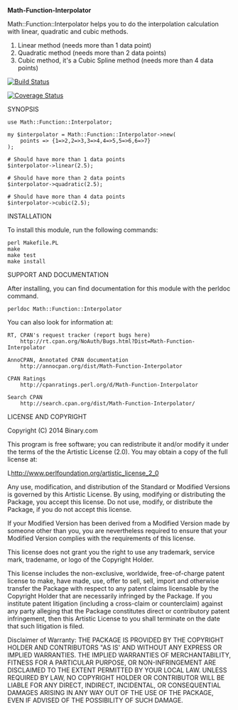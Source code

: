 **Math-Function-Interpolator**

Math::Function::Interpolator helps you to do the interpolation calculation with linear, quadratic and cubic methods.

1. Linear method (needs more than 1 data point)
1. Quadratic method (needs more than 2 data points)
1. Cubic method, it's a Cubic Spline method (needs more than 4 data points)


[![Build Status](https://travis-ci.org/binary-com/perl-Math-Function-Interpolator.svg?branch=master)](https://travis-ci.org/binary-com/perl-Math-Function-Interpolator)

[![Coverage Status](https://coveralls.io/repos/shardiwal/perl-Math-Function-Interpolator/badge.png)](https://coveralls.io/r/shardiwal/perl-Math-Function-Interpolator)

SYNOPSIS

    use Math::Function::Interpolator;

    my $interpolator = Math::Function::Interpolator->new(
        points => {1=>2,2=>3,3=>4,4=>5,5=>6,6=>7}
    );

    # Should have more than 1 data points
    $interpolator->linear(2.5);

    # Should have more than 2 data points
    $interpolator->quadratic(2.5);

    # Should have more than 4 data points
    $interpolator->cubic(2.5);


INSTALLATION

To install this module, run the following commands:

	perl Makefile.PL
	make
	make test
	make install

SUPPORT AND DOCUMENTATION

After installing, you can find documentation for this module with the
perldoc command.

    perldoc Math::Function::Interpolator

You can also look for information at:

    RT, CPAN's request tracker (report bugs here)
        http://rt.cpan.org/NoAuth/Bugs.html?Dist=Math-Function-Interpolator

    AnnoCPAN, Annotated CPAN documentation
        http://annocpan.org/dist/Math-Function-Interpolator

    CPAN Ratings
        http://cpanratings.perl.org/d/Math-Function-Interpolator

    Search CPAN
        http://search.cpan.org/dist/Math-Function-Interpolator/


LICENSE AND COPYRIGHT

Copyright (C) 2014 Binary.com

This program is free software; you can redistribute it and/or modify it
under the terms of the the Artistic License (2.0). You may obtain a
copy of the full license at:

L<http://www.perlfoundation.org/artistic_license_2_0>

Any use, modification, and distribution of the Standard or Modified
Versions is governed by this Artistic License. By using, modifying or
distributing the Package, you accept this license. Do not use, modify,
or distribute the Package, if you do not accept this license.

If your Modified Version has been derived from a Modified Version made
by someone other than you, you are nevertheless required to ensure that
your Modified Version complies with the requirements of this license.

This license does not grant you the right to use any trademark, service
mark, tradename, or logo of the Copyright Holder.

This license includes the non-exclusive, worldwide, free-of-charge
patent license to make, have made, use, offer to sell, sell, import and
otherwise transfer the Package with respect to any patent claims
licensable by the Copyright Holder that are necessarily infringed by the
Package. If you institute patent litigation (including a cross-claim or
counterclaim) against any party alleging that the Package constitutes
direct or contributory patent infringement, then this Artistic License
to you shall terminate on the date that such litigation is filed.

Disclaimer of Warranty: THE PACKAGE IS PROVIDED BY THE COPYRIGHT HOLDER
AND CONTRIBUTORS "AS IS' AND WITHOUT ANY EXPRESS OR IMPLIED WARRANTIES.
THE IMPLIED WARRANTIES OF MERCHANTABILITY, FITNESS FOR A PARTICULAR
PURPOSE, OR NON-INFRINGEMENT ARE DISCLAIMED TO THE EXTENT PERMITTED BY
YOUR LOCAL LAW. UNLESS REQUIRED BY LAW, NO COPYRIGHT HOLDER OR
CONTRIBUTOR WILL BE LIABLE FOR ANY DIRECT, INDIRECT, INCIDENTAL, OR
CONSEQUENTIAL DAMAGES ARISING IN ANY WAY OUT OF THE USE OF THE PACKAGE,
EVEN IF ADVISED OF THE POSSIBILITY OF SUCH DAMAGE.

